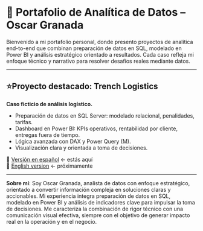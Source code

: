 # 📁 Portafolio de Analítica de Datos – Oscar Granada

Bienvenido a mi portafolio personal, donde presento proyectos de analítica end-to-end que combinan preparación de datos en SQL, modelado en Power BI y análisis estratégico orientado a resultados. Cada caso refleja mi enfoque técnico y narrativo para resolver desafíos reales mediante datos.

---

## ⭐Proyecto destacado: Trench Logistics

**Caso ficticio de análisis logístico.**

- Preparación de datos en SQL Server: modelado relacional, penalidades, tarifas.
- Dashboard en Power BI: KPIs operativos, rentabilidad por cliente, entregas fuera de tiempo.
- Lógica avanzada con DAX y Power Query (M).
- Visualización clara y orientada a toma de decisiones.

🔗 [Versión en español](/Trench-Logistics/README.md) ← estás aquí  
🔗 [English version](/Trench-Logistics/README.en.md) ← próximamente

---

**Sobre mí**: Soy Oscar Granada,  analista de datos con enfoque estratégico, orientado a convertir información compleja en soluciones claras y accionables. Mi experiencia integra preparación de datos en SQL, modelado en Power BI y análisis de indicadores clave para impulsar la toma de decisiones. Me caracteriza la combinación de rigor técnico con una comunicación visual efectiva, siempre con el objetivo de generar impacto real en la operación y en el negocio.

